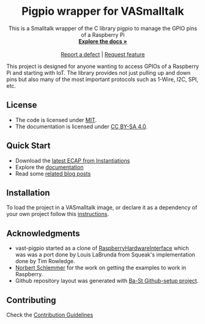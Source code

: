 <p align="center">
 <h1 align="center">Pigpio wrapper for VASmalltalk</h1>
  <p align="center">
    This is a Smalltalk wrapper of the C library pigpio to manage the GPIO pins of a Raspberry Pi
    <br>
    <a href="docs/"><strong>Explore the docs »</strong></a>
    <br>
    <br>
    <a href="https://github.com/vasmalltalk/pigpio-vast/issues/new?labels=Type%3A+Defect">Report a defect</a>
    |
    <a href="https://github.com/vasmalltalk/pigpio-vast/issues/new?labels=Type%3A+Feature">Request feature</a>
  </p>
</p>

This project is designed for anyone wanting to access GPIOs of a Raspberry Pi and starting with IoT. The library provides not just pulling up and down pins but also many of the most important protocols such as 1-Wire, I2C, SPI, etc.


## License
- The code is licensed under [MIT](LICENSE).
- The documentation is licensed under [CC BY-SA 4.0](http://creativecommons.org/licenses/by-sa/4.0/).

## Quick Start

- Download the [latest ECAP from Instantiations](https://www.instantiations.com/ecap/)
- Explore the [documentation](docs/)
- Read some [related blog posts](https://marianopeck.wordpress.com/tag/pigpio/) 

## Installation

To load the project in a VASmalltalk image, or declare it as a dependency of your own project follow this [instructions](docs/Installation.md).


## Acknowledgments

- vast-pigpio started as a clone of [RaspberryHardwareInterface](http://vastgoodies.com/projects/Raspberry%2520Pi%2520Hardware%2520Interface) which was was a port done by Louis LaBrunda from Squeak's implementation done by Tim Rowledge.
- [Norbert Schlemmer](https://github.com/Noschvie) for the work on getting the examples to work in Raspberry.
- Github repository layout was generated with [Ba-St Github-setup project](https://github.com/ba-st/GitHub-setup).

## Contributing

Check the [Contribution Guidelines](CONTRIBUTING.md)

